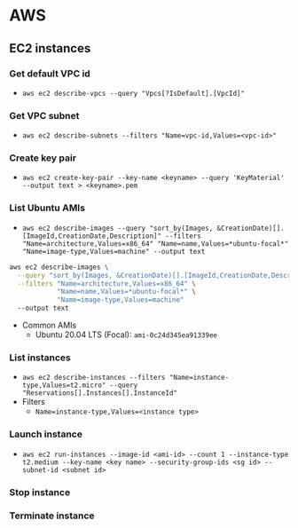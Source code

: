 # AWS

## EC2 instances

### Get default VPC id
- `aws ec2 describe-vpcs --query "Vpcs[?IsDefault].[VpcId]"`

### Get VPC subnet
- `aws ec2 describe-subnets --filters "Name=vpc-id,Values=<vpc-id>"`

### Create key pair
- `aws ec2 create-key-pair --key-name <keyname> --query 'KeyMaterial' --output text > <keyname>.pem`

### List Ubuntu AMIs

- `aws ec2 describe-images --query "sort_by(Images, &CreationDate)[].[ImageId,CreationDate,Description]" --filters "Name=architecture,Values=x86_64" "Name=name,Values=*ubuntu-focal*" "Name=image-type,Values=machine" --output text`

```bash
aws ec2 describe-images \
  --query "sort_by(Images, &CreationDate)[].[ImageId,CreationDate,Description]" \
  --filters "Name=architecture,Values=x86_64" \
            "Name=name,Values=*ubuntu-focal*" \
            "Name=image-type,Values=machine"
  --output text
```

- Common AMIs
  - Ubuntu 20.04 LTS (Focal): `ami-0c24d345ea91339ee`

### List instances
- `aws ec2 describe-instances --filters "Name=instance-type,Values=t2.micro" --query "Reservations[].Instances[].InstanceId"`
- Filters
  - `Name=instance-type,Values=<instance type>`

### Launch instance
- `aws ec2 run-instances --image-id <ami-id> --count 1 --instance-type t2.medium --key-name <key name> --security-group-ids <sg id> --subnet-id <subnet id>`

### Stop instance

### Terminate instance

